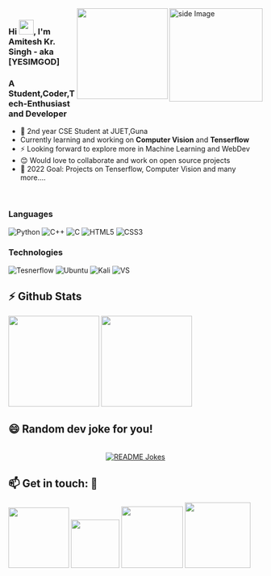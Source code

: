 <div>
<img src="https://github.com/sciencepal/sciencepal/blob/master/assets/life_balance.gif" alt="side Image" align="right" width="185" height="auto" />
<img align='right' src='https://media.giphy.com/media/bcKmIWkUMCjVm/giphy.gif' width='180"'>
</div>

### Hi <img src="https://github.com/TheDudeThatCode/TheDudeThatCode/blob/master/Assets/Hi.gif" width="29px">, I'm Amitesh Kr. Singh - aka [YESIMGOD] 

### A Student,Coder,Tech-Enthusiast and Developer 
- 🔭 2nd year CSE Student at JUET,Guna 
-  Currently learning and working on <b>Computer Vision</b> and <b>Tenserflow</b>
- ⚡ Looking forward to explore more in Machine Learning and WebDev
- 😊 Would love to collaborate and work on open source projects
- 🥅 2022 Goal: Projects on Tenserflow, Computer Vision and many more....
<br />

### Languages

![Python](https://img.shields.io/badge/Python-14354C?style=for-the-badge&logo=python&logoColor=white)
![C++](https://img.shields.io/badge/C%2B%2B-00599C?style=for-the-badge&logo=c%2B%2B&logoColor=white)
![C](https://img.shields.io/badge/C-00599C?style=for-the-badge&logo=c&logoColor=white)
![HTML5](https://img.shields.io/badge/HTML5-E34F26?style=for-the-badge&logo=html5&logoColor=white)
![CSS3](https://img.shields.io/badge/CSS3-1572B6?style=for-the-badge&logo=css3&logoColor=white)

### Technologies 
![Tesnerflow](https://img.shields.io/badge/TensorFlow-FF6F00?style=for-the-badge&logo=tensorflow&logoColor=white)
![Ubuntu](https://img.shields.io/badge/Ubuntu-E95420?style=for-the-badge&logo=ubuntu&logoColor=white)
![Kali](https://img.shields.io/badge/Kali_Linux-557C94?style=for-the-badge&logo=kali-linux&logoColor=white)
![VS](https://img.shields.io/badge/Visual_Studio-5C2D91?style=for-the-badge&logo=visual%20studio&logoColor=white) 

## :zap: Github Stats
<img height="180em" src="https://github-readme-stats.vercel.app/api?username=yesimgod&show_icons=true&hide_border=true&&count_private=true&include_all_commits=true" />
<img height="180em" src="https://github-readme-stats.vercel.app/api/top-langs/?username=yesimgod&exclude_repo=KNN-Image-Classification&show_icons=true&hide_border=true&layout=compact&langs_count=8"/>

## :smile: Random dev joke for you!
<div align = "center">
<br>
<a href="https://readme-jokes.vercel.app"><img align="center" src="https://readme-jokes.vercel.app/api?bgColor=%23073b4c&textColor=%2306d6a0&aColor=%2306d6a0&borderColor=%2306d6a0" alt="README Jokes"></a>
</div>

## :mailbox: Get in touch: 💬

[<img src="https://img.shields.io/badge/LinkedIn-0077B5?style=for-the-badge&logo=linkedin&logoColor=white" width="120px">](https://www.linkedin.com/in/amitesh-kumar-singh-086829196/)
[<img src="https://img.shields.io/badge/Gmail-D14836?style=for-the-badge&logo=gmail&logoColor=white" width="96x">](mailto:ristoo2001@gmail.com)
[<img src="https://img.shields.io/badge/Codechef-%23B92B27.svg?&style=for-the-badge&logo=Codechef&logoColor=white" width="122px">](https://www.codechef.com/users/dr3am) 
<img src="http://ForTheBadge.com/images/badges/built-with-love.svg" width="130px">
<br>
<br>
